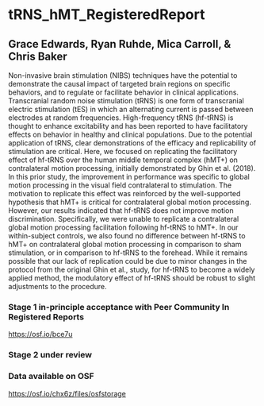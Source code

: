 # tRNS_hMT_RegisteredReport

## Grace Edwards, Ryan Ruhde, Mica Carroll, & Chris Baker

Non-invasive brain stimulation (NIBS) techniques have the potential to demonstrate the causal impact of targeted brain regions on specific behaviors, and to regulate or facilitate behavior in clinical applications. Transcranial random noise stimulation (tRNS) is one form of transcranial electric stimulation (tES) in which an alternating current is passed between electrodes at random frequencies. High-frequency tRNS (hf-tRNS) is thought to enhance excitability and has been reported to have facilitatory effects on behavior in healthy and clinical populations. Due to the potential application of tRNS, clear demonstrations of the efficacy and replicability of stimulation are critical. Here, we focused on replicating the facilitatory effect of hf-tRNS over the human middle temporal complex (hMT+) on contralateral motion processing, initially demonstrated by Ghin et al. (2018). In this prior study, the improvement in performance was specific to global motion processing in the visual field contralateral to stimulation. The motivation to replicate this effect was reinforced by the well-supported hypothesis that hMT+ is critical for contralateral global motion processing. However, our results indicated that hf-tRNS does not improve motion discrimination. Specifically, we were unable to replicate a contralateral global motion processing facilitation following hf-tRNS to hMT+. In our within-subject controls, we also found no difference between hf-tRNS to hMT+ on contralateral global motion processing in comparison to sham stimulation, or in comparison to hf-tRNS to the forehead. While it remains possible that our lack of replication could be due to minor changes in the protocol from the original Ghin et al., study, for hf-tRNS to become a widely applied method, the modulatory effect of hf-tRNS should be robust to slight adjustments to the procedure.

### Stage 1 in-principle acceptance with Peer Community In Registered Reports

https://osf.io/bce7u

### Stage 2 under review

### Data available on OSF

https://osf.io/chx6z/files/osfstorage




